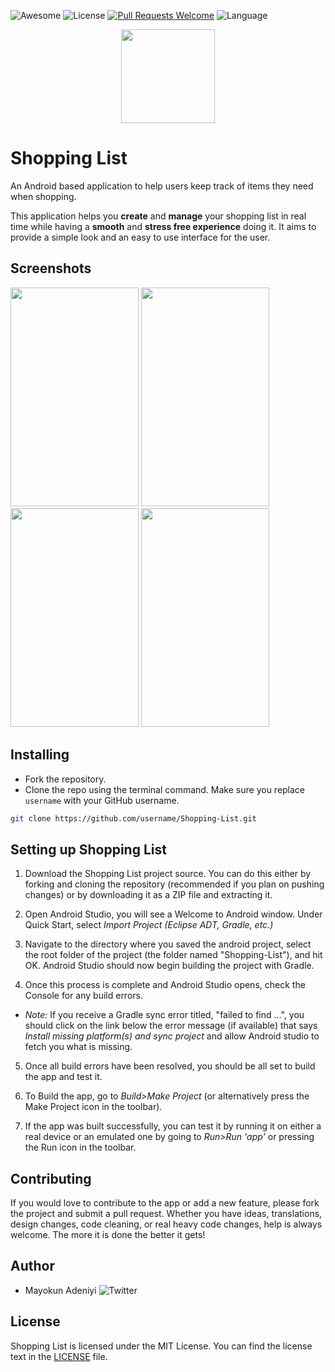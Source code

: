 ![Awesome](https://cdn.rawgit.com/sindresorhus/awesome/d7305f38d29fed78fa85652e3a63e154dd8e8829/media/badge.svg) ![License](https://img.shields.io/github/license/mayokunthefirst/Shopping-List.svg)  [![Pull Requests Welcome](https://img.shields.io/badge/PRs-welcome-red.svg?style=flat)](http://makeapullrequest.com)  ![Language](https://img.shields.io/github/languages/top/mayokunthefirst/shopping-list.svg)
<p align="center"><a href="https://github.com/mayokunthefirst/Shopping-List"><img src="https://user-images.githubusercontent.com/29807085/57045254-ebcb2800-6c64-11e9-9b89-82b4a0ccc257.png" width="150"></a></p> 

# Shopping List
An Android based application to help users keep track of items they need when shopping. 


This application helps you **create** and **manage** your shopping list in real time while having a **smooth** and **stress free experience** doing it. It aims to provide a simple look and an easy to use interface for the user.


## Screenshots
<p><a href="https://github.com/mayokunthefirst/Shopping-List"><img src="https://user-images.githubusercontent.com/29807085/57063312-ba7d4700-6cba-11e9-904f-1dd736520657.jpg" width="205" height="350"></a> <a href="https://github.com/mayokunthefirst/Shopping-List"><img src="https://user-images.githubusercontent.com/29807085/57028404-ee168d80-6c36-11e9-8455-aee2003e15d1.jpg" width="205" height="350"></a> <a href="https://github.com/mayokunthefirst/Shopping-List"><img src="https://user-images.githubusercontent.com/29807085/57028466-13a39700-6c37-11e9-9ec2-bccb714204c2.jpg" width="205" height="350"></a> <a href="https://github.com/mayokunthefirst/Shopping-List"><img src="https://user-images.githubusercontent.com/29807085/57028532-3fbf1800-6c37-11e9-8828-8f3cc0295c14.jpg" width="205" height="350"></a></p>


## Installing

- Fork the repository. 
- Clone the repo using the terminal command. Make sure you replace `username` with your GitHub username.
```bash
git clone https://github.com/username/Shopping-List.git 
```


## Setting up Shopping List

1. Download the Shopping List project source. You can do this either by forking and cloning the repository (recommended if you plan on pushing changes) or by downloading it as a ZIP file and extracting it.

2. Open Android Studio, you will see a Welcome to Android window. Under Quick Start, select _Import Project (Eclipse ADT, Gradle, etc.)_

3. Navigate to the directory where you saved the android project, select the root folder of the project (the folder named "Shopping-List"), and hit OK. Android Studio should now begin building the project with Gradle.

4. Once this process is complete and Android Studio opens, check the Console for any build errors.

  - _Note:_ If you receive a Gradle sync error titled, "failed to find ...", you should click on the link below the error message (if available) that says _Install missing platform(s) and sync project_ and allow Android studio to fetch you what is missing.

5. Once all build errors have been resolved, you should be all set to build the app and test it.

6. To Build the app, go to _Build>Make Project_ (or alternatively press the Make Project icon in the toolbar).

7. If the app was built successfully, you can test it by running it on either a real device or an emulated one by going to _Run>Run 'app'_ or pressing the Run icon in the toolbar.


## Contributing

If you would love to contribute to the app or add a new feature, please fork the project and submit a pull request. Whether you have ideas, translations, design changes, code cleaning, or real heavy code changes, help is always welcome. The more it is done the better it gets!


## Author

* Mayokun Adeniyi   ![Twitter](https://img.shields.io/twitter/follow/mayokunadeniyi.svg?style=social)


## License

Shopping List is licensed under the MIT License. You can find the license text in the [LICENSE](https://github.com/mayokunthefirst/Shopping-List/blob/master/LICENSE) file.
